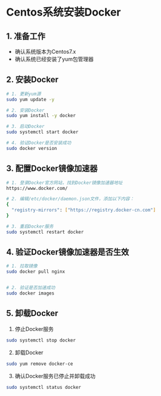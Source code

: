 # Centos系统安装Docker

## 1. 准备工作

- 确认系统版本为Centos7.x
- 确认系统已经安装了yum包管理器

## 2. 安装Docker

```bash
# 1. 更新yum源
sudo yum update -y

# 2. 安装Docker
sudo yum install -y docker

# 3. 启动Docker
sudo systemctl start docker

# 4. 验证Docker是否安装成功
sudo docker version
```

## 3. 配置Docker镜像加速器

```bash
# 1. 登录Docker官方网站，找到Docker镜像加速器地址
https://www.docker.com/

# 2. 编辑/etc/docker/daemon.json文件，添加以下内容：
{
  "registry-mirrors": ["https://registry.docker-cn.com"]
}

# 3. 重启Docker服务
sudo systemctl restart docker
```

## 4. 验证Docker镜像加速器是否生效

```bash
# 1. 拉取镜像
sudo docker pull nginx


# 2. 验证是否加速成功
sudo docker images
```

## 5. 卸载Docker

1. 停止Docker服务

```bash
sudo systemctl stop docker
```

2. 卸载Docker

```bash
sudo yum remove docker-ce
```

3. 确认Docker服务已停止并卸载成功

```bash
sudo systemctl status docker
```
